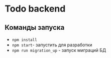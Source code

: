 # Todo backend

## Команды запуска
- `npm install`
- `npm start`- запустить для разработки
- `npm run migration_up` - запуск миграций БД
